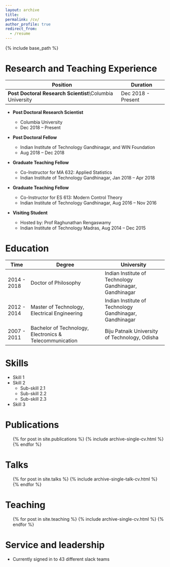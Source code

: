 ```yaml
---
layout: archive
title: 
permalink: /cv/
author_profile: true
redirect_from:
  - /resume
---
```


{% include base_path %}

Research and Teaching Experience
======
| Position	| Duration	|
|--- |--- |
| **Post Doctoral Research Scientist**\\Columbia University | Dec 2018 - Present |


- **Post Doctoral Research Scientist**
	- Columbia University
	- Dec 2018 – Present

- **Post Doctoral Fellow**
	- Indian Institute of Technology Gandhinagar, and WIN Foundation
	- Aug 2018 – Dec 2018

- **Graduate Teaching Fellow**
	- Co-Instructor for MA 632: Applied Statistics
	- Indian Institute of Technology Gandhinagar, Jan 2018 – Apr 2018

- **Graduate Teaching Fellow**
	- Co-Instructor for ES 613: Modern Control Theory
	- Indian Institute of Technology Gandhinagar, Aug 2016 – Nov 2016

- **Visiting Student**
	- Hosted by: Prof Raghunathan Rengaswamy
	- Indian Institute of Technology Madras, Aug 2014 – Dec 2015

Education
======
| Time	| Degree	| 	University |
|---	|---	|---	|
| 2014 - 2018 | Doctor of Philosophy | Indian Institute of Technology Gandhinagar, Gandhinagar |
| 2012 - 2014 | Master of Technology, Electrical Engineering | Indian Institute of Technology Gandhinagar, Gandhinagar |
| 2007 - 2011 | Bachelor of Technology, Electronics & Telecommunication | Biju Patnaik University of Technology, Odisha |


Skills
======
* Skill 1
* Skill 2
  * Sub-skill 2.1
  * Sub-skill 2.2
  * Sub-skill 2.3
* Skill 3

Publications
======
  <ul>{% for post in site.publications %}
    {% include archive-single-cv.html %}
  {% endfor %}</ul>
  
Talks
======
  <ul>{% for post in site.talks %}
    {% include archive-single-talk-cv.html %}
  {% endfor %}</ul>
  
Teaching
======
  <ul>{% for post in site.teaching %}
    {% include archive-single-cv.html %}
  {% endfor %}</ul>
  
Service and leadership
======
* Currently signed in to 43 different slack teams
